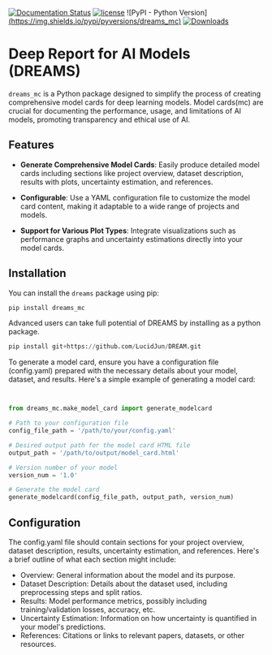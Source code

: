 [![Documentation Status](https://readthedocs.org/projects/dreams/badge/?version=latest)](https://dreams_mc.readthedocs.io/en/latest/?badge=latest)
[![license](https://img.shields.io/badge/License-BSD%203-brightgreen)](https://github.com/LucidJun/DREAM/blob/main/LICENSE.txt)
![PyPI - Python Version][(https://img.shields.io/pypi/pyversions/dreams_mc)](https://pypi.org/project/dreams-mc/)
[![Downloads](https://pepy.tech/badge/dreams_mc)](https://pepy.tech/project/dreams_mc)


# Deep Report for AI Models (DREAMS)

`dreams_mc` is a Python package designed to simplify the process of creating comprehensive model cards for deep learning models. Model cards(mc) are crucial for documenting the performance, usage, and limitations of AI models, promoting transparency and ethical use of AI.



## Features

- **Generate Comprehensive Model Cards**: Easily produce detailed model cards including sections like project overview, dataset description, results with plots, uncertainty estimation, and references.

- **Configurable**: Use a YAML configuration file to customize the model card content, making it adaptable to a wide range of projects and models.
- **Support for Various Plot Types**: Integrate visualizations such as performance graphs and uncertainty estimations directly into your model cards.

## Installation

You can install the `dreams` package using pip:

```python
pip install dreams_mc

```

Advanced users can take full potential of DREAMS by installing as a python package.

```python
pip install git+https://github.com/LucidJun/DREAM.git

```

To generate a model card, ensure you have a configuration file (config.yaml) prepared with the necessary details about your model, dataset, and results. Here's a simple example of generating a model card:

```python


from dreams_mc.make_model_card import generate_modelcard

# Path to your configuration file
config_file_path = '/path/to/your/config.yaml'

# Desired output path for the model card HTML file
output_path = '/path/to/output/model_card.html'

# Version number of your model
version_num = '1.0'

# Generate the model card
generate_modelcard(config_file_path, output_path, version_num)

```

## Configuration

The config.yaml file should contain sections for your project overview, dataset description, results, uncertainty estimation, and references. Here's a brief outline of what each section might include:

- Overview: General information about the model and its purpose.
- Dataset Description: Details about the dataset used, including preprocessing steps and split ratios.
- Results: Model performance metrics, possibly including training/validation losses, accuracy, etc.
- Uncertainty Estimation: Information on how uncertainty is quantified in your model's predictions.
- References: Citations or links to relevant papers, datasets, or other resources.




[## Citing]:#
[For citation]:#


[## Acknowledgements]: #

